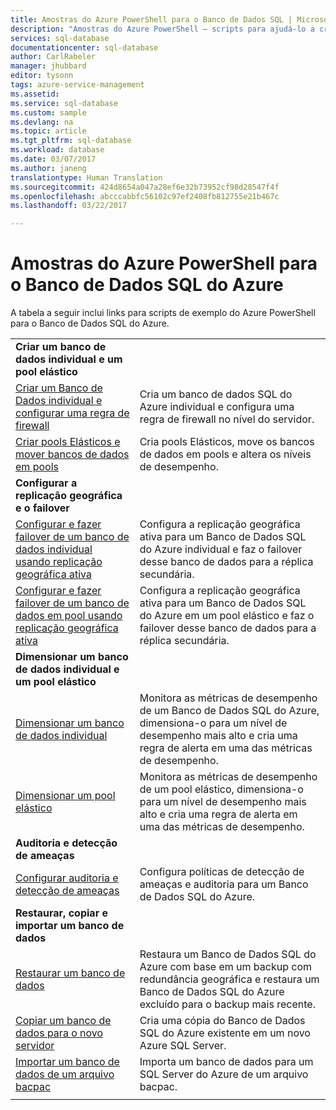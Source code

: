 ```yaml
---
title: Amostras do Azure PowerShell para o Banco de Dados SQL | Microsoft Docs
description: "Amostras do Azure PowerShell – scripts para ajudá-lo a criar e gerenciar servidores do Banco de Dados SQL do Azure, pools elásticos, bancos de dados e firewalls."
services: sql-database
documentationcenter: sql-database
author: CarlRabeler
manager: jhubbard
editor: tysonn
tags: azure-service-management
ms.assetid: 
ms.service: sql-database
ms.custom: sample
ms.devlang: na
ms.topic: article
ms.tgt_pltfrm: sql-database
ms.workload: database
ms.date: 03/07/2017
ms.author: janeng
translationtype: Human Translation
ms.sourcegitcommit: 424d8654a047a28ef6e32b73952cf98d28547f4f
ms.openlocfilehash: abcccabbfc56102c97ef2408fb812755e21b467c
ms.lasthandoff: 03/22/2017

---
```


# <a name="azure-powershell-samples-for-azure-sql-database"></a>Amostras do Azure PowerShell para o Banco de Dados SQL do Azure

A tabela a seguir inclui links para scripts de exemplo do Azure PowerShell para o Banco de Dados SQL do Azure.

| |  |
|---|---|
|**Criar um banco de dados individual e um pool elástico**||
| [Criar um Banco de Dados individual e configurar uma regra de firewall](scripts/sql-database-create-and-configure-database-powershell.md) | Cria um banco de dados SQL do Azure individual e configura uma regra de firewall no nível do servidor. |
| [Criar pools Elásticos e mover bancos de dados em pools](scripts/sql-database-move-database-between-pools-powershell.md) | Cria pools Elásticos, move os bancos de dados em pools e altera os níveis de desempenho.|
|**Configurar a replicação geográfica e o failover**||
| [Configurar e fazer failover de um banco de dados individual usando replicação geográfica ativa](scripts/sql-database-setup-geodr-and-failover-database-powershell.md)| Configura a replicação geográfica ativa para um Banco de Dados SQL do Azure individual e faz o failover desse banco de dados para a réplica secundária. |
| [Configurar e fazer failover de um banco de dados em pool usando replicação geográfica ativa](scripts/sql-database-setup-geodr-and-failover-pool-powershell.md)| Configura a replicação geográfica ativa para um Banco de Dados SQL do Azure em um pool elástico e faz o failover desse banco de dados para a réplica secundária. |
|**Dimensionar um banco de dados individual e um pool elástico**||
| [Dimensionar um banco de dados individual](scripts/sql-database-monitor-and-scale-database-powershell.md) | Monitora as métricas de desempenho de um Banco de Dados SQL do Azure, dimensiona-o para um nível de desempenho mais alto e cria uma regra de alerta em uma das métricas de desempenho. |
| [Dimensionar um pool elástico](scripts/sql-database-monitor-and-scale-pool-powershell.md) | Monitora as métricas de desempenho de um pool elástico, dimensiona-o para um nível de desempenho mais alto e cria uma regra de alerta em uma das métricas de desempenho.  |
| **Auditoria e detecção de ameaças** |
| [Configurar auditoria e detecção de ameaças](scripts/sql-database-auditing-and-threat-detection-powershell.md)| Configura políticas de detecção de ameaças e auditoria para um Banco de Dados SQL do Azure. |
| **Restaurar, copiar e importar um banco de dados**||
| [Restaurar um banco de dados](scripts/sql-database-restore-database-powershell.md)| Restaura um Banco de Dados SQL do Azure com base em um backup com redundância geográfica e restaura um Banco de Dados SQL do Azure excluído para o backup mais recente. |
| [Copiar um banco de dados para o novo servidor](scripts/sql-database-copy-database-to-new-server-powershell.md)| Cria uma cópia do Banco de Dados SQL do Azure existente em um novo Azure SQL Server. |
| [Importar um banco de dados de um arquivo bacpac](scripts/sql-database-import-from-bacpac-powershell.md)| Importa um banco de dados para um SQL Server do Azure de um arquivo bacpac. |
|||

